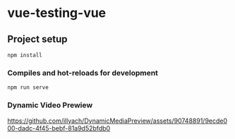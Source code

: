 # vue-testing-vue

## Project setup
```
npm install
```

### Compiles and hot-reloads for development
```
npm run serve
```

### Dynamic Video Prewiew




https://github.com/illyach/DynamicMediaPreview/assets/90748891/9ecde000-dadc-4f45-bebf-81a9d52bfdb0

